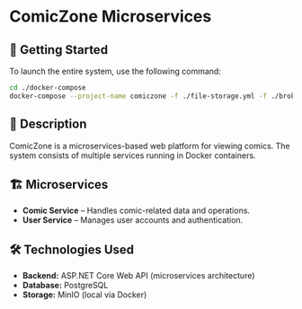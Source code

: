 # ComicZone Microservices

## 🚀 Getting Started

To launch the entire system, use the following command:

```sh
cd ./docker-compose
docker-compose --project-name comiczone -f ./file-storage.yml -f ./broker.yml -f ./comic-service.yml -f ./user-service.yml up -d
```

## 📌 Description
ComicZone is a microservices-based web platform for viewing comics. The system consists of multiple services running in Docker containers.

## 🏗️ Microservices
- **Comic Service** – Handles comic-related data and operations.
- **User Service** – Manages user accounts and authentication.

## 🛠️ Technologies Used
- **Backend:** ASP.NET Core Web API (microservices architecture)
- **Database:** PostgreSQL
- **Storage:** MinIO (local via Docker)
